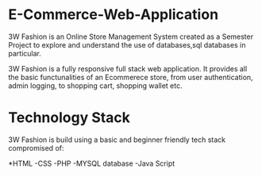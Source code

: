 # E-Commerce-Web-Application
3W Fashion is an Online Store Management System created as a Semester Project to explore and understand the use of databases,sql databases in particular.

3W Fashion is a fully responsive full stack web application. It provides all the basic functunalities of an Ecommerece store, from user authentication, admin logging, to shopping cart, shopping wallet etc.


# Technology Stack
3W Fashion is build using a basic and beginner friendly tech stack compromised of:

*HTML
-CSS
-PHP
-MYSQL database
-Java Script
